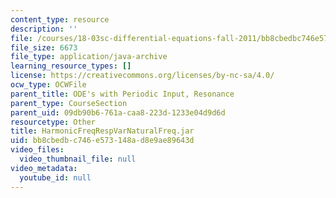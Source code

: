 ```yaml
---
content_type: resource
description: ''
file: /courses/18-03sc-differential-equations-fall-2011/bb8cbedbc746e573148ad8e9ae89643d_HarmonicFreqRespVarNaturalFreq.jar
file_size: 6673
file_type: application/java-archive
learning_resource_types: []
license: https://creativecommons.org/licenses/by-nc-sa/4.0/
ocw_type: OCWFile
parent_title: ODE's with Periodic Input, Resonance
parent_type: CourseSection
parent_uid: 09db90b6-761a-caa8-223d-1233e04d9d6d
resourcetype: Other
title: HarmonicFreqRespVarNaturalFreq.jar
uid: bb8cbedb-c746-e573-148a-d8e9ae89643d
video_files:
  video_thumbnail_file: null
video_metadata:
  youtube_id: null
---
```

